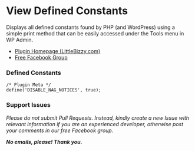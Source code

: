 # View Defined Constants

Displays all defined constants found by PHP (and WordPress) using a simple print method that can be easily accessed under the Tools menu in WP Admin.

* [Plugin Homepage (LittleBizzy.com)](https://www.littlebizzy.com/plugins/view-defined-constants)
* [Free Facebook Group](https://www.facebook.com/groups/littlebizzy/)

### Defined Constants

    /* Plugin Meta */
    define('DISABLE_NAG_NOTICES', true);

### Support Issues

*Please do not submit Pull Requests. Instead, kindly create a new Issue with relevant information if you are an experienced developer, otherwise post your comments in our free Facebook group.*

***No emails, please! Thank you.***
